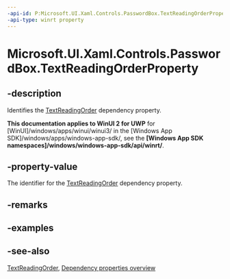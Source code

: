 ```yaml
---
-api-id: P:Microsoft.UI.Xaml.Controls.PasswordBox.TextReadingOrderProperty
-api-type: winrt property
---
```


<!-- Property syntax
public Windows.UI.Xaml.DependencyProperty TextReadingOrderProperty { get; }
-->

# Microsoft.UI.Xaml.Controls.PasswordBox.TextReadingOrderProperty

## -description
Identifies the [TextReadingOrder](passwordbox_textreadingorder.md) dependency property.

**This documentation applies to WinUI 2 for UWP** for [WinUI]/windows/apps/winui/winui3/ in the [Windows App SDK]/windows/apps/windows-app-sdk/, see the **[Windows App SDK namespaces]/windows/windows-app-sdk/api/winrt/**.

## -property-value
The identifier for the [TextReadingOrder](passwordbox_textreadingorder.md) dependency property.

## -remarks

## -examples

## -see-also
[TextReadingOrder](passwordbox_textreadingorder.md), [Dependency properties overview](/windows/uwp/xaml-platform/dependency-properties-overview)
